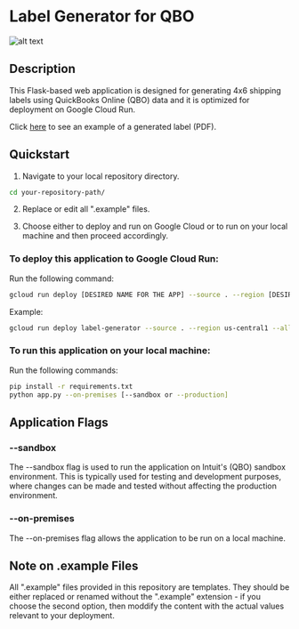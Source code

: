 # Label Generator for QBO

![alt text](https://github.com/ygalvao/label-generator-for-qbo/blob/main/screenshot.png?raw=true)

## Description

This Flask-based web application is designed for generating 4x6 shipping labels using QuickBooks Online (QBO) data and it is optimized for deployment on Google Cloud Run.

Click [here](https://github.com/ygalvao/label-generator-for-qbo/blob/main/output/Example/final_label_-_2023-11-16_21_29_-_Order_1025.pdf) to see an example of a generated label (PDF).

## Quickstart

1. Navigate to your local repository directory.

```bash
cd your-repository-path/
```

2. Replace or edit all ".example" files.

3. Choose either to deploy and run on Google Cloud or to run on your local machine and then proceed accordingly.

### To deploy this application to Google Cloud Run:

Run the following command:

```bash
gcloud run deploy [DESIRED NAME FOR THE APP] --source . --region [DESIRED REGION] --allow-unauthenticated --memory 1G
```

Example:

```bash
gcloud run deploy label-generator --source . --region us-central1 --allow-unauthenticated --memory 1G
```

### To run this application on your local machine:

Run the following commands:

```bash
pip install -r requirements.txt
python app.py --on-premises [--sandbox or --production]
```

## Application Flags

### --sandbox

The --sandbox flag is used to run the application on Intuit's (QBO) sandbox environment. This is typically used for testing and development purposes, where changes can be made and tested without affecting the production environment.

### --on-premises

The --on-premises flag allows the application to be run on a local machine.

## Note on .example Files

All ".example" files provided in this repository are templates. They should be either replaced or renamed without the ".example" extension - if you choose the second option, then moddify the content with the actual values relevant to your deployment.
